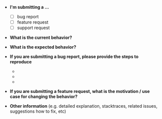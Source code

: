 * **I'm submitting a ...**
  - [ ] bug report
  - [ ] feature request
  - [ ] support request

* **What is the current behavior?**



* **What is the expected behavior?**



* **If you are submitting a bug report, please provide the steps to reproduce**

  -
  -
  -

* **If you are submitting a feature request, what is the motivation / use case for changing the behavior?**



* **Other information** (e.g. detailed explanation, stacktraces, related issues, suggestions how to fix, etc)


